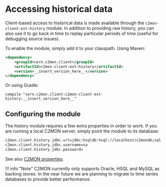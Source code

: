 # Accessing historical data

Client-based access to historical data is made available through the `c2mon-client-ext-history` module. In addition to providing raw history, you can also
use it to go back in time to replay particular periods of time (useful for debugging source issues).

To enable the module, simply add it to your classpath. Using Maven:


```xml
<dependency>
    <groupId>cern.c2mon.client</groupId>
    <artifactId>c2mon-client-ext-history</artifactId>
    <version>__insert_version_here__</version>
</dependency>
```

Or using Gradle:

```
compile "cern.c2mon.client:c2mon-client-ext-history:__insert_version_here__"
```

## Configuring the module

The history module requires a few extra properties in order to work. If you are running a local C2MON server, simply point the module to its database:

```bash
c2mon.client.history.jdbc.url=jdbc:hsqldb:hsql://localhost/c2mondb;sql.syntax_ora=true
c2mon.client.history.jdbc.username=sa
c2mon.client.history.jdbc.password=
```
See also [C2MON properties](user-guide/server/elasticsearch/database).

!!! info "Note"
    C2MON currently only supports Oracle, HSQL and MySQL as backing stores.
    In the near future we are planning to migrate to time series databases to provide better performance.
